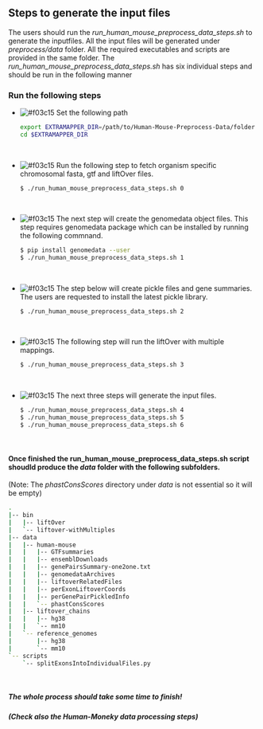 ## Steps to generate the input files
The users should run the _run_human_mouse_preprocess_data_steps.sh_ to generate the inputfiles. All the input files will be generated under _preprocess/data_ folder. All the required executables and scripts are provided in the same folder. The _run_human_mouse_preprocess_data_steps.sh_ has six individual steps and should be run in the following manner 

### Run the following steps 

 - ![#f03c15](https://via.placeholder.com/15/f03c15/000000?text=+) Set the following path <br>
   
    ```bash
    export EXTRAMAPPER_DIR=/path/to/Human-Mouse-Preprocess-Data/folder
    cd $EXTRAMAPPER_DIR
    ```
   <br>
 - ![#f03c15](https://via.placeholder.com/15/f03c15/000000?text=+) Run the following step to fetch organism specific chromosomal fasta, gtf and liftOver files. <br>
   
    ```batch
    $ ./run_human_mouse_preprocess_data_steps.sh 0
    ```
    <br>
 - ![#f03c15](https://via.placeholder.com/15/f03c15/000000?text=+) The next step will create the genomedata object files. This step requires genomedata package which can be installed by running the following commnand. <br>
    
    ```bash
    $ pip install genomedata --user
    $ ./run_human_mouse_preprocess_data_steps.sh 1
    ```
    <br>
 - ![#f03c15](https://via.placeholder.com/15/f03c15/000000?text=+) The step below will create pickle files and gene summaries. The users are requested to install the latest pickle library. <br>
    
    ```bash
    $ ./run_human_mouse_preprocess_data_steps.sh 2
    ```
    <br>
 - ![#f03c15](https://via.placeholder.com/15/f03c15/000000?text=+) The following step will run the liftOver with multiple mappings. <br>
    
    ```bash
    $ ./run_human_mouse_preprocess_data_steps.sh 3
    ```
    <br>
 - ![#f03c15](https://via.placeholder.com/15/f03c15/000000?text=+) The next three steps will generate the input files. <br>
    
    ```bash
    $ ./run_human_mouse_preprocess_data_steps.sh 4
    $ ./run_human_mouse_preprocess_data_steps.sh 5
    $ ./run_human_mouse_preprocess_data_steps.sh 6
    ```
    <br>

#### Once finished the run_human_mouse_preprocess_data_steps.sh script shoudld produce the _data_ folder with the following subfolders.<br>
(Note: The _phastConsScores_ directory under _data_ is not essential so it will be empty)  

```bash 
.
|-- bin
|   |-- liftOver
|   `-- liftover-withMultiples
|-- data
|   |-- human-mouse
|   |   |-- GTFsummaries
|   |   |-- ensemblDownloads
|   |   |-- genePairsSummary-one2one.txt
|   |   |-- genomedataArchives
|   |   |-- liftoverRelatedFiles
|   |   |-- perExonLiftoverCoords
|   |   |-- perGenePairPickledInfo
|   |   `-- phastConsScores
|   |-- liftover_chains
|   |   |-- hg38
|   |   `-- mm10
|   `-- reference_genomes
|       |-- hg38
|       `-- mm10
`-- scripts
    `-- splitExonsIntoIndividualFiles.py
```
<br>

##### The whole process should take some time to finish!
##### (Check also the Human-Moneky data processing steps)
